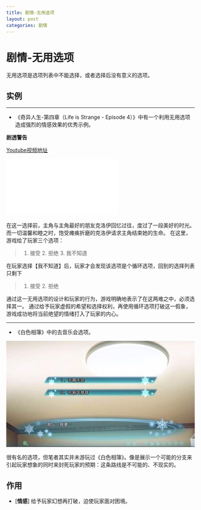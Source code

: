 ```yaml
---
title: 剧情-无用选项
layout: post
categories: 剧情
---
```


# 剧情-无用选项
无用选项是选项列表中不能选择，或者选择后没有意义的选项。

## 实例
---
- 《奇异人生-第四章（Life is Strange - Episode 4）》中有一个利用无用选项造成强烈的情感效果的优秀示例。

****剧透警告****

[Youtube视频地址](https://youtu.be/5qaNHeBLUII?t=2976)

<iframe src="{{ site.url }}/videos/循环选项-奇异人生.mp4" frameborder="0"> </iframe>

在这一选择前，主角与主角最好的朋友克洛伊回忆过往，度过了一段美好的时光。而一切温馨和睦之时，饱受瘫痪折磨的克洛伊请求主角结束她的生命。
在这里，游戏给了玩家三个选项：
> 1. 接受 2. 拒绝 3. 我不知道

在玩家选择【我不知道】后，玩家才会发现该选项是个循环选项，回到的选择列表只剩下
> 1. 接受 2. 拒绝

通过这一无用选项的设计和玩家的行为，游戏明确地表示了在这两难之中，必须选择其一。
通过给予玩家虚假的希望和选择权利，再使用循环选项打破这一假象，游戏成功地将当前绝望的情绪打入了玩家的内心。

---

- 《白色相簿》中的去音乐会选项。

![《白色相簿》中的去音乐会选项](/images/无用选项-白色相簿.jpg)

很有名的选项，但笔者其实并未游玩过《白色相簿》。像是展示一个可能的分支来引起玩家想象的同时来封死玩家的预期：这条路线是不可能的、不现实的。

## 作用
- [**情感**] 给予玩家幻想再打破，迫使玩家面对困境。